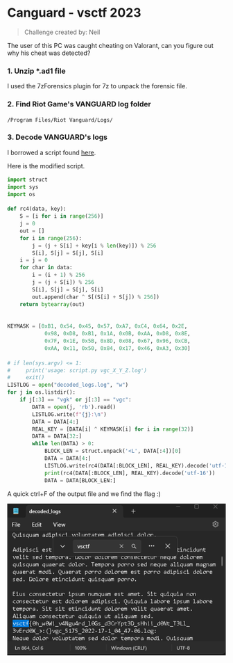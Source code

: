 # Canguard - vsctf 2023

> Challenge created by: Neil

The user of this PC was caught cheating on Valorant, can you figure out why his cheat was detected?

### 1. Unzip *.ad1 file

I used the 7zForensics plugin for 7z to unpack the forensic file.

### 2. Find Riot Game's VANGUARD log folder

`/Program Files/Riot Vanguard/Logs/`

### 3. Decode VANGUARD's logs

I borrowed a script found [here](https://www.unknowncheats.me/forum/anti-cheat-bypass/488665-vanguard-log-decryptor.html).

Here is the modified script.

```python
import struct
import sys
import os
    
def rc4(data, key):
    S = [i for i in range(256)]
    j = 0
    out = []
    for i in range(256):
        j = (j + S[i] + key[i % len(key)]) % 256
        S[i], S[j] = S[j], S[i]
    i = j = 0
    for char in data:
        i = (i + 1) % 256
        j = (j + S[i]) % 256
        S[i], S[j] = S[j], S[i]
        out.append(char ^ S[(S[i] + S[j]) % 256])
    return bytearray(out)
    
    
KEYMASK = [0xB1, 0x54, 0x45, 0x57, 0xA7, 0xC4, 0x64, 0x2E,
            0x98, 0xD8, 0xB1, 0x1A, 0x0B, 0xAA, 0xD8, 0x8E,
            0x7F, 0x1E, 0x5B, 0x8D, 0x08, 0x67, 0x96, 0xCB,
            0xAA, 0x11, 0x50, 0x84, 0x17, 0x46, 0xA3, 0x30]
    
# if len(sys.argv) <= 1:
#     print('usage: script.py vgc_X_Y_Z.log')
#     exit()
LISTLOG = open("decoded_logs.log", "w")
for j in os.listdir():
    if j[:3] == "vgk" or j[:3] == "vgc":
        DATA = open(j, 'rb').read()
        LISTLOG.write(f"{j}:\n")
        DATA = DATA[4:]
        REAL_KEY = [DATA[i] ^ KEYMASK[i] for i in range(32)]
        DATA = DATA[32:]
        while len(DATA) > 0:
            BLOCK_LEN = struct.unpack('<L', DATA[:4])[0]
            DATA = DATA[4:]
            LISTLOG.write(rc4(DATA[:BLOCK_LEN], REAL_KEY).decode('utf-16'))
            print(rc4(DATA[:BLOCK_LEN], REAL_KEY).decode('utf-16'))
            DATA = DATA[BLOCK_LEN:]
```

A quick ctrl+F of the output file and we find the flag :)

![](./1.png)